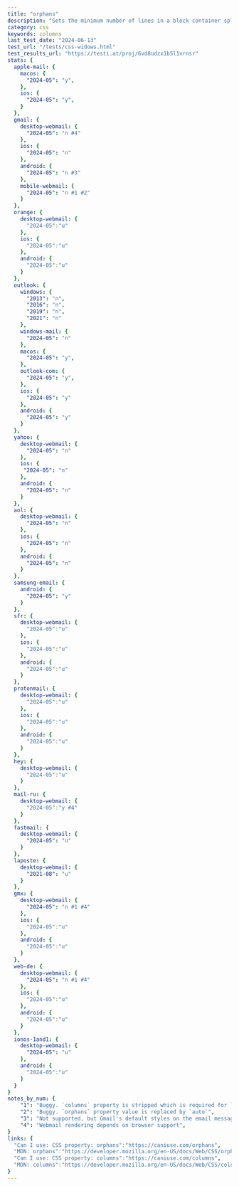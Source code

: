 ```yaml
---
title: "orphans"
description: "Sets the minimum number of lines in a block container split on an old page, region or column."
category: css
keywords: columns
last_test_date: "2024-06-13"
test_url: "/tests/css-widows.html"
test_results_url: "https://testi.at/proj/6vd8udzx1b5l1vrnsr"
stats: {
  apple-mail: {
    macos: {
      "2024-05": "y",
    },
    ios: {
      "2024-05": "y",
    }
  },
  gmail: {
    desktop-webmail: {
      "2024-05": "n #4"
    },
    ios: {
      "2024-05": "n"
    },
    android: {
      "2024-05": "n #3"
    },
    mobile-webmail: {
      "2024-05": "n #1 #2"
    }
  },
  orange: {
    desktop-webmail: {
      "2024-05":"u"
    },
    ios: {
      "2024-05":"u"
    },
    android: {
      "2024-05":"u"
    }
  },
  outlook: {
    windows: {
      "2013": "n",
      "2016": "n",
      "2019": "n",
      "2021": "n"
    },
    windows-mail: {
      "2024-05": "n"
    },
    macos: {
      "2024-05": "y",
    },
    outlook-com: {
      "2024-05": "y",
    },
    ios: {
      "2024-05": "y"
    },
    android: {
      "2024-05": "y"
    }
  },
  yahoo: {
    desktop-webmail: {
      "2024-05": "n"
    },
    ios: {
     "2024-05": "n"
    },
    android: {
      "2024-05": "n"
    }
  },
  aol: {
    desktop-webmail: {
      "2024-05": "n"
    },
    ios: {
      "2024-05": "n"
    },
    android: {
      "2024-05": "n"
    }
  },
  samsung-email: {
    android: {
      "2024-05": "y"
    }
  },
  sfr: {
    desktop-webmail: {
      "2024-05":"u"
    },
    ios: {
      "2024-05":"u"
    },
    android: {
      "2024-05":"u"
    }
  }, 
  protonmail: {
    desktop-webmail: {
      "2024-05":"u"
    },
    ios: {
      "2024-05":"u"
    },
    android: {
      "2024-05":"u"
    }
  },
  hey: {
    desktop-webmail: {
      "2024-05":"u"
    }
  },
  mail-ru: {
    desktop-webmail: {
      "2024-05":"y #4"
    }
  },
  fastmail: {
    desktop-webmail: {
      "2024-05": "u"
    }
  },
  laposte: {
    desktop-webmail: {
      "2021-08": "u"
    }
  },
  gmx: {
    desktop-webmail: {
      "2024-05": "n #1 #4"
    },
    ios: {
      "2024-05":"u"
    },
    android: {
      "2024-05":"u"
    }
  },
  web-de: {
    desktop-webmail: {
      "2024-05": "n #1 #4"
    },
    ios: {
      "2024-05":"u"
    },
    android: {
      "2024-05":"u"
    }
  },
  ionos-1and1: {
    desktop-webmail: {
      "2024-05": "u"
    },
    android: {
      "2024-05":"u"
    }
  }
}
notes_by_num: {
    "1": "Buggy. `columns` property is stripped which is required for `orphans` to work",
    "2": "Buggy. `orphans` property value is replaced by `auto`",
    "3": "Not supported, but Gmail's default styles on the email message container includes the `orphans` property. These values are inherited by children elements",
    "4": "Webmail rendering depends on browser support",
}
links: {
  "Can I use: CSS property: orphans":"https://caniuse.com/orphans",
  "MDN: orphans":"https://developer.mozilla.org/en-US/docs/Web/CSS/orphans",
  "Can I use: CSS property: columns":"https://caniuse.com/columns",
  "MDN: columns":"https://developer.mozilla.org/en-US/docs/Web/CSS/columns",
}
---
```

